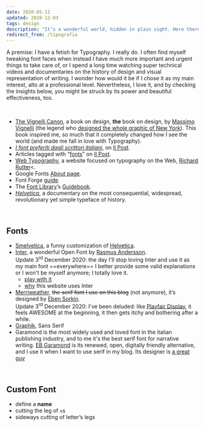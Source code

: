 ```yaml
---
date: 2020-05-12
updated: 2020-12-03
tags: design
description: "It’s a wonderful world, hidden in plain sight. Here there are some resources for inspiration and study."
redirect_from: /tipografia
---
```

A premise: I have a fetish for Typography. I really do. I often find myself tweaking font faces when instead I have much more important and urgent things to take care of, or I spend a long time watching super technical videos and documentaries on the history of design and visual representation of writing. I wonder how would it be if I chose it as my main interest, alto at a professional level. Nevertheless, I love it, and by checking the insights below, you might be struck by its power and beautiful effectiveness, too.

<br>

- [The Vignelli Canon](http://vignelli.com), a book on design, **the** book on design, by [Massimo Vignelli](https://www.wikiwand.com/en/Massimo_Vignelli) (the legend who [designed the whole graphic of New York](https://nyti.ms/1mzoUBo)). This book inspired me, so much that it completely changed how I see the world (and made me fall in love with Typography).
- [*I font preferiti dagli scrittori italiani*](https://www.ilpost.it/2020/02/09/font-preferiti-scrittori-italiani/), on [Il Post](https://ilpost.it).
- Articles tagged with “[fonts](https://www.ilpost.it/tag/font/)” on [Il Post](https://ilpost.it).
- [Web Typography](http://webtypography.net/), a website focused on typography on the Web, [Richard Rutter](http://clagnut.com/)<.
- Google Fonts [About page](https://fonts.google.com/about).
- Font Forge [guide](http://designwithfontforge.com/en-US/index.html)</a>.
- The [Font Library](https://fontlibrary.org/)’s [Guidebook](https://fontlibrary.org/en/guidebook)</a>.
- [*Helvetica*](https://www.imdb.com/title/tt0847817/), a documentary on the most consequential, widespread, revolutionary yet simple typeface of history.

<br>

## Fonts

- [Smelvetica](http://tholman.com/post/smelvetica), a funny customization of [Helvetica](https://en.wikipedia.org/wiki/Helvetica).
- [Inter](https://rsms.me/inter), a wonderful Open Font by [Rasmus Andersson](https://github.com/clauseggers/Playfair-Display).   
Update 3<sup>rd</sup> December 2020: the day I'll stop loving Inter and use it as my main font ==everywhere== I better provide some valid explanations or I won't be myself anymore; I totally love it.
	- [play with it](https://rsms.me/inter/lab/)
	- [why](/genesi#tipografia) this website uses Inter
- [Merriweather](https://github.com/SorkinType/Merriweather), ~~the serif font I use on this blog~~ (not anymore), it’s designed by [Eben Sorkin](http://sorkintype.com/about.html).   
Update 3<sup>rd</sup> December 2020: I've been deluded: like [Playfair Display](https://github.com/clauseggers/Playfair-Display), it feels AWESOME at the beginning, it then gets itchy and bothering after a while.
- [Graphik](https://commercialtype.com/catalog/graphik), Sans Serif
- Garamond is the most widely used and loved font in the italian publishing industry, and to me it's the best serif font for narrative writing. [EB Garamond](http://www.georgduffner.at/ebgaramond/) is its renewed, open, digitally friendly alternative, and I use it when I want to use serif in my blog. Its designer is [a great guy](http://georgduffner.at/)

<br>

## Custom Font

- define a **name**
- cutting the leg of `x`s
- sideways cutting of letter’s legs
